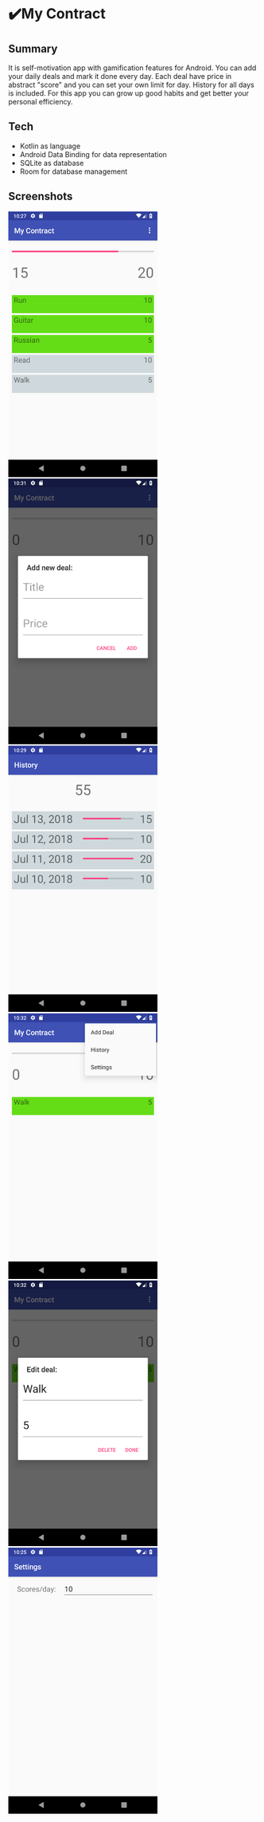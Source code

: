 # ✔️My Contract

## Summary

It is self-motivation app with gamification features for Android. You can add your daily deals and mark it done every day. Each deal have price in abstract "score" and you can set your own limit for day. History for all days is included. For this app you can grow up good habits and get better your personal efficiency. 

## Tech

- Kotlin as language
- Android Data Binding for data representation
- SQLite as database
- Room for database management

## Screenshots

<img src="https://github.com/KonH/MyContract/blob/master/screens/main.png?raw=true" width=300> <img src="https://github.com/KonH/MyContract/blob/master/screens/add.png?raw=true" width=300> <img src="https://github.com/KonH/MyContract/blob/master/screens/history.png?raw=true" width=300> <img src="https://github.com/KonH/MyContract/blob/master/screens/context.png?raw=true" width=300> <img src="https://github.com/KonH/MyContract/blob/master/screens/edit.png?raw=true" width=300> <img src="https://github.com/KonH/MyContract/blob/master/screens/settings.png?raw=true" width=300>
